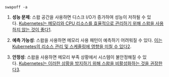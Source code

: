 ~~~shell
swapoff -a
~~~

1. **성능 문제**: 스왑 공간을 사용하면 디스크 I/O가 증가하여 성능이 저하될 수 있다. [Kubernetes는 메모리와 CPU 리소스를 효율적으로 관리하기 위해 스왑을 사용하지 않는 것이 좋다](https://blog.innern.net/46)[1](https://blog.innern.net/46).
    
2. **예측 가능성**: 스왑을 사용하면 메모리 사용 패턴이 예측하기 어려워질 수 있다. [이는 Kubernetes의 리소스 관리 및 스케줄링에 영향을 미칠 수 있다](https://m.blog.naver.com/wishpjszzang/220786086007)[2](https://m.blog.naver.com/wishpjszzang/220786086007).
    
3. **안정성**: 스왑을 사용하면 메모리 부족 상황에서 시스템이 불안정해질 수 있다. [Kubernetes는 이러한 상황을 방지하기 위해 스왑을 비활성화하는 것을 권장한다](https://www.ibm.com/docs/ko/aix/7.2?topic=s-swapoff-command)[3](https://www.ibm.com/docs/ko/aix/7.2?topic=s-swapoff-command).